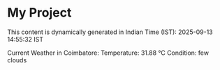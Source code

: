# My Project

This content is dynamically generated in Indian Time (IST): 2025-09-13 14:55:32 IST


Current Weather in Coimbatore:
Temperature: 31.88 °C
Condition: few clouds
